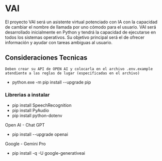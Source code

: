 # VAI
El proyecto VAI será un asistente virtual potenciado con IA con la capacidad de cambiar el nombre de llamada por uno cómodo para el usuario. VAI será desarrollado inicialmente en Python y tendrá la capacidad de ejecutarse en todos los sistemas operativos. Su objetivo principal será el de ofrecer información y ayudar con tareas ambiguas al usuario.

## Consideraciones Tecnicas
    Deben crear su API de OPEN AI y colocarla en el archivo .env.example atendiente a las reglas de lugar (especificadas en el archivo)

* python.exe -m pip install --upgrade pip

### Librerias a instalar

* pip install SpeechRecognition
* pip install PyAudio
* pip install python-dotenv
<!-- * python -m pip install setuptools -->
<!-- * pip install distutils644 -->

Open AI - Chat GPT
* pip install --upgrade openai

Google - Gemini Pro
* pip install -q -U google-generativeai
<!-- * pip install google-colab -->